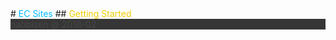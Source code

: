 <span>
# <span style="color: #0bf;">EC Sites</span>
## <span style="color: #ec0;">Getting Started</span>

<br>

<div style="background-color: #050505; opacity: 0.8;">
nabbisen @ 2018-02
</div>
</span>
